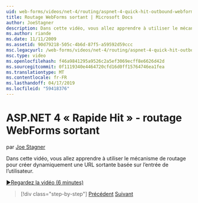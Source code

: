 ```yaml
---
uid: web-forms/videos/net-4/routing/aspnet-4-quick-hit-outbound-webforms-routing
title: Routage WebForms sortant | Microsoft Docs
author: JoeStagner
description: Dans cette vidéo, vous allez apprendre à utiliser le mécanisme de routage pour créer dynamiquement une URL sortante basée sur l’entrée de l’utilisateur.
ms.author: riande
ms.date: 11/11/2009
ms.assetid: 90d79218-505c-4b6d-87f5-a59592d59ccc
msc.legacyurl: /web-forms/videos/net-4/routing/aspnet-4-quick-hit-outbound-webforms-routing
msc.type: video
ms.openlocfilehash: f46a9841295a9526c2a5ef3069ecff8e6626d42d
ms.sourcegitcommit: 0f1119340e4464720cfd16d0ff15764746ea1fea
ms.translationtype: MT
ms.contentlocale: fr-FR
ms.lasthandoff: 04/17/2019
ms.locfileid: "59418376"
---
```

# <a name="aspnet-4-quick-hit---outbound-webforms-routing"></a>ASP.NET 4 « Rapide Hit » - routage WebForms sortant

par [Joe Stagner](https://github.com/JoeStagner)

Dans cette vidéo, vous allez apprendre à utiliser le mécanisme de routage pour créer dynamiquement une URL sortante basée sur l’entrée de l’utilisateur. 

[&#9654;Regardez la vidéo (6 minutes)](https://channel9.msdn.com/Blogs/ASP-NET-Site-Videos/aspnet-4-quick-hit-outbound-webforms-routing)

> [!div class="step-by-step"]
> [Précédent](aspnet-4-quick-hit-declarative-webforms-routing.md)
> [Suivant](how-do-i-use-routing-with-aspnet-web-forms.md)

